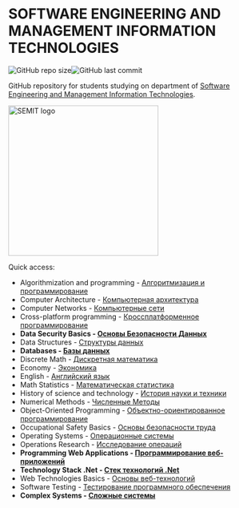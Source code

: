# SOFTWARE ENGINEERING AND MANAGEMENT INFORMATION TECHNOLOGIES
<img alt="GitHub repo size" src="https://img.shields.io/github/repo-size/bossonojka/SEMIT.svg?style=for-the-badge"><img alt="GitHub last commit" src="https://img.shields.io/github/last-commit/bossonojka/SEMIT.svg?style=for-the-badge">

GitHub repository for students studying on department of [Software Engineering and Management Information Technologies](https://piitu-asu.kh.ua).

<img src="https://piitu-asu.kh.ua/images/semit-logo_usa.png" alt="SEMIT logo" width="300"/>

Quick access:
* Algorithmization and programming - [Алгоритмизация и программирование](Algorithmization%20and%20programming)
* Computer Architecture - [Компьютерная архитектура](Computer%20Architecture)
* Computer Networks - [Компьютерные сети](Computer%20Networks)
* Cross-platform programming - [Кроссплатформенное программирование](Cross-platform%20programming)
* **Data Security Basics - [Основы Безопасности Данных](Data%20Security%20Basics)**
* Data Structures - [Структуры данных](Data%20Structures)
* **Databases - [Базы данных](Databases)**
* Discrete Math - [Дискретная математика](Discrete%20Math)
* Economy - [Экономика](Economy)
* English - [Английский язык](English)
* Math Statistics - [Математическая статистика](Math%20Statistics)
* History of science and technology - [История науки и техники](History%20of%20science%20and%20technology)
* Numerical Methods - [Численные Методы](Numerical%20Methods)
* Object-Oriented Programming - [Объектно-ориентированное программирование](Object-Oriented%20Programming)
* Occupational Safety Basics - [Основы безопасности труда](Occupational%20Safety%20Basics)
* Operating Systems - [Операционные системы](Operating%20Systems)
* Operations Research - [Исследование операций](Operations%20Research)
* **Programming Web Applications - [Программирование веб-приложений](Programming%20Web%20Applications)**
* **Technology Stack .Net - [Стек технологий .Net](Technology%20Stack%20.Net)**
* Web Technologies Basics - [Основы веб-технологий](Web%20Technologies%20Basics)
* Software Testing - [Тестирование программного обеспечения](Software%20Testing)
* **Сomplex Systems - [Сложные системы](Сomplex%20Systems)**
